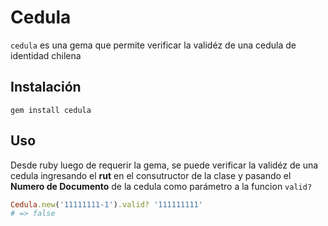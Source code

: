 # Cedula
`cedula` es una gema que permite verificar la validéz de una cedula de identidad chilena

## Instalación
```shell
gem install cedula
```
## Uso
Desde ruby luego de requerir la gema, se puede verificar la validéz de una cedula ingresando el **rut** en el consutructor de la clase y pasando el **Numero de Documento** de la cedula como parámetro a la funcion `valid?`
```ruby
Cedula.new('11111111-1').valid? '111111111'
# => false
